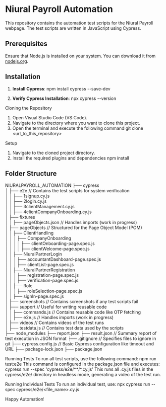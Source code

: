 # Niural Payroll Automation
This repository contains the automation test scripts for the Niural Payroll webpage. The test scripts are written in JavaScript using Cypress.

## Prerequisites
Ensure that Node.js is installed on your system. You can download it from [nodejs.org](https://nodejs.org/).

## Installation
1. **Install Cypress**:
   npm install cypress --save-dev

2. **Verify Cypress Installation**:
   npx cypress --version

Cloning the Repository
  1. Open Visual Studio Code (VS Code).
  2. Navigate to the directory where you want to clone this project.
  3. Open the terminal and execute the following command
     git clone <url_to_this_repository>

Setup
  1. Navigate to the cloned project directory.
  2. Install the required plugins and dependencies
     npm install

## Folder Structure
NIURALPAYROLL_AUTOMATION
├── cypress                                                                                                                                                                                                                                          
│ ├── e2e // Contains the test scripts for system verification                                                                                                                                                                                       
│ │ ├── 1signup.cy.js                                                                                                                                                                                                                                
│ │ ├── 2login.cy.js                                                                                                                                                                                                                                 
│ │ ├── 3clientManagement.cy.js                                                                                                                                                                                                                      
│ │ ├── 4clientCompanyOnboarding.cy.js                                                                                                                                                                                                               
│ ├── fixtures                                                                                                                                                                                                                                       
│ │ ├── pageObjects.json // Handles imports (work in progress)                                                                                                                                                                                       
│ ├── pageObjects // Structured for the Page Object Model (POM)                                                                                                                                                                                      
│ │ ├── ClientHandling                                                                                                                                                                                                                               
│ │ │ ├── CompanyOnboarding                                                                                                                                                                                                                          
│ │ │ │ ├── clientOnboarding-page.spec.js                                                                                                                                                                                                            
│ │ │ │ ├── clientWelcome-page.spec.js                                                                                                                                                                                                               
│ │ ├── NiuralPartnerLogin                                                                                                                                                                                                                           
│ │ │ ├── accountantDashboard-page.spec.js                                                                                                                                                                                                           
│ │ │ ├── clientList-page.spec.js                                                                                                                                                                                                                    
│ │ ├── NiuralPartnerRegistration                                                                                                                                                                                                                    
│ │ │ ├── registration-page.spec.js                                                                                                                                                                                                                  
│ │ │ ├── verification-page.spec.js                                                                                                                                                                                                                  
│ │ ├── Role                                                                                                                                                                                                                                         
│ │ │ ├── roleSelection-page.spec.js                                                                                                                                                                                                                 
│ │ ├── signIn-page.spec.js                                                                                                                                                                                                                          
│ ├── screenshots // Contains screenshots if any test scripts fail                                                                                                                                                                                   
│ ├── support // Useful for writing reusable code                                                                                                                                                                                                    
│ │ ├── commands.js // Contains reusable code like OTP fetching                                                                                                                                                                                      
│ │ ├── e2e.js // Handles imports (work in progress)                                                                                                                                                                                                 
│ ├── videos // Contains videos of the test runs                                                                                                                                                                                                     
│ ├── testdata.js // Contains test data used by the scripts                                                                                                                                                                                          
├── node_modules
├── report.json
├── result.json // Summary report of test execution in JSON format
├── .gitignore // Specifies files to ignore in git
├── cypress.config.js // Basic Cypress configuration like timeout and URL
├── package-lock.json
├── package.json

Running Tests
To run all test scripts, use the following command: 
    npm run test:e2e
This command is configured in the package.json file and executes:
    cypress run --spec 'cypress/e2e/**/*.cy.js'
This runs all .cy.js files in the cypress/e2e/ directory in headless mode, generating a video of the test run.

Running Individual Tests
To run an individual test, use:
  npx cypress run --spec cypress/e2e/<file_name>.cy.js

Happy Automation!
